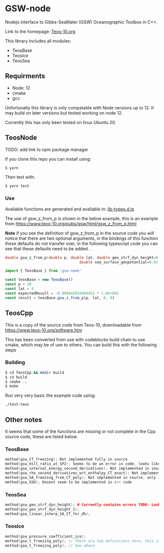 # GSW-node

Nodejs interface to Gibbs-SeaWater (GSW) Oceanographic Toolbox in C++.

Link to the homepage: [Teos-10.org](https://www.teos-10.org/)

This library includes all modules: 
- TeosBase
- TeosIce
- TeosSea

## Requirments
- Node: 12
- cmake
- gcc

Unfortunatly this library is only compatable with Node versions up to 12. It may build on later versions but tested working on node 12. 

Currently this has only been tested on linux Ubuntu 20. 

## TeosNode
TODO: add link to npm package manager

If you clone this repo you can install using:
```bash 
$ yarn
```
Then test with:
```
$ yarn test
```

### Use

Avaliable functions are generated and avaliable in: [lib-types.d.ts](lib-types.d.ts)

The use of gsw_z_from_p is shown in the below example, this is an example from https://www.teos-10.org/pubs/gsw/html/gsw_z_from_p.html

**Note** if you see the definition of gsw_z_from_p in the source code you will notice that there are two optional arguments, in the bindings of this function these defaults do not transfer over, in the following typescript code you can see that these defaults need to be added .
```c++
double gsw_z_from_p(double p, double lat, double geo_strf_dyn_height=0.0,
								  double sea_surface_geopotential=0.0);
```

```ts
import { TeosBase } from 'gsw-node'

const teosBase = new TeosBase()
const p = 10
const lat = 4
const expectedResult = -0.099445834469453 * 1.0e+002
const result = teosBase.gsw_z_from_p(p, lat, 0, 0)

```

## TeosCpp
This is a copy of the source code from Teos-10, downloadable from https://www.teos-10.org/software.htm

This has been converted from use with codeblocks build chain to use cmake, which may be of use to others. You can build this with the following steps
### Building
```bash
$ cd TeosCpp && mkdir build
$ cd build
$ cmake ..
$ make
```
Run very very basic the example code using:
```bash
./test-teos
```

## Other notes
It seems that some of the functions are missing or not complete in the Cpp source code, these are listed below.

### TeosBase
```c++
method(gsw_CT_freezing); Not implemented fully in source
method(gsw_Hill_ratio_at_SP2); Seems to be an error in code, looks like the capitals are different in c++ code. 
method(gsw_internal_energy_second_derivatives); Not implemented in source
method(gsw_rho_second_derivatives_wrt_enthalpy_CT_exact); Not implemented in source
method(gsw_SA_freezing_from_CT_poly); Not implemented in source, only in header definition.
method(gsw_SSO); Dosent seem to be implemented in c++ code
```

### TeosSea
```c++
method(gsw_geo_strf_dyn_height); # Currently contains errors TODO: Look into @zacpullen
method(gsw_geo_strf_dyn_height_1);
method(gsw_linear_interp_SA_CT_for_dh);
```

### TeosIce
```c++
method(gsw_pressure_coefficient_ice);
method(gsw_t_freezing_poly); // There are two definitions here, this is not compatable with nbind binding. If you need this you can change the funcitons to have different names in the source code. 
method(gsw_t_freezing_poly); // See above
```
